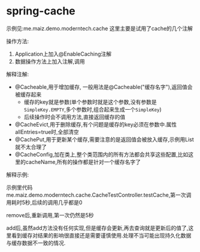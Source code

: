 # spring-cache

示例见:me.maiz.demo.moderntech.cache
这里主要是试用了cache的几个注解

操作方法:
1. Application上加入@EnableCaching注解
2. 数据操作方法上加入注解,调用

解释注解:
- @Cacheable,用于增加缓存, 一般用法是@Cacheable("缓存名字"),返回值会被缓存起来
    - 缓存的key就是参数(单个参数时就是这个参数,没有参数是`SimpleKey.EMPTY`,多个参数时,组合起来生成一个`SimpleKey`)
    - 后续操作时会不调用方法,直接返回缓存的值
- @CacheEvict,用于删除缓存,有个问题是缓存的key必须在参数中.属性 allEntries=true时,全部清空
- @CachePut,用于更新某个缓存,需要注意的是返回值会被放入缓存,示例用List就不太合理了
- @CacheConfig,加在类上,整个类范围内的所有方法都会共享这些配置,比如这里的cacheName,所有的操作都是针对一个缓存名字了

解释示例:

示例里代码me.maiz.demo.moderntech.cache.CacheTestController.testCache,第一次调用耗时5秒,后续的调用几乎都是0

remove后,重新调用,第一次仍然是5秒

add后,虽然add方法没有任何实现,但是缓存会更新,再去查询就是更新后的值了,这里看到缓存对结果的影响很直接还是需要谨慎使用.处理不当可能出现持久化数据与缓存数据不一致的情况.
